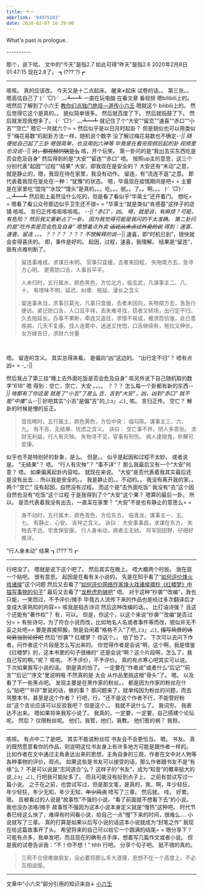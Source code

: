 ```yaml
---
title: 十一
abbrlink: '84975103'
date: 2020-02-07 16:39:00
---
```

What's past is prologue.

<!--more-->----------
那个，说下哈。
文中的“今天”是指2.7
如此可得“昨天”是指2.6
2020年2月8日01:47:15
现在2.8了。
┓(???`?)┏

----------


咳咳。
真的应该改。
今天又是十二点起床。
醒来≠起床
试卷的话。。
第三张。。
嗯高估自己了
(╯‵□′)╯︵┻━┻
一直在玩电脑
在看文章
看视频
嗯bilibili上的。
唔然后了解到了小六壬
[教你们点独门绝技—道传小六壬][1]
嗯就这个
bilibili上的。
然后觉得它这个是真的。。
貌似简单很多。
然后就百度了下。
然后就捣鼓了下。
然后就发现我想多了。
(╯‵□′)╯︵┻━┻
就记住了个“大安”“留恋”“速喜”“赤口”“小吉”“空亡”
嗯它一共就六个= =
然后似乎是以日月时起卦？
但是貌似也可以用类似于“梅花易数”的起卦方法一样，随机说个数字
没了解过梅花易数也不确定-_-||
随便给自己起了三卦
嗯很简单，也没用到六神等
毕竟是在看完视频后起的卦
视频里也没说-_-||
~~对，都视频的锅是么~~
咳，开个玩笑。
第一卦问的是“我出去买东西吃是否会危及自身”
然后得到的是“大安”“留连”“赤口”
唔。
按照up主的意思，这三个分别代表“起因”“过程”“结果”
大安，即我现在是安全的？
大安还有“未动”之意，就是静止的，嗯，我现在待在家里，我没有动作。
留连，有“流连不返”之意。
即代表着我现在是处在一种：“犹豫”的状态。
嗯，毕竟现在疫情期间是吧= =
主要是在家里吃“馄饨”“水饺”“馒头”是真的。。。吃。。。腻。。了。。啊。。。
(╯‵□′)╯︵┻━┻
然后街上虽然没什么吃的，但是看了看似乎“华莱士”还开着门。
想吃= =
嗯看了看公众号那边似乎卫生还不错= =
“华莱士”就是类似“肯德基”这样子的店铺
咳咳。
言归正传咳咳咳咳咳。
-_-||
“赤口”，凶。
嗯，就是说，有麻烦？可能，有危险？
然后我又重新占了一卦。
因为我觉得可能是我问的不太准确。
第二卦问的是“吃外卖是否会危及自身”
嗯想着点外卖
~~话说从未点过外卖的说~~
得到：速喜、速喜、留连
。。。？？？？
？？？
不想解释的说-_-||
速喜，即“时机已到”，很快就会变得喜庆的。
即，事件是好的。
起因，过程，速喜，我理解。
结果是“留连”，我有点难判断了。

> 留连事难成，求谋日未明。
> 官事只宜缓，去者来回程，
> 失物南方去，急寻方心明。
> 更需防口舌，人事且平平。
> 
> 
> 人未归时，五行属水，颜色黑色，方位北方，临玄武，凡谋事主二、八、十。
有喑味不明，延迟。纠缠．拖延、漫长之含义
> 
> 
> 留连事未当，求事日莫光，凡事只宜缓，去者未回向，失物南方去，急急行便访。紧记防口舌，人口且平祥，丢失难寻找，窃者又转场，出行定不归，久去拖延长。办事不果断，牵连又返往，求借不易成，被求而彷徨，此日患疾病，几天不复康。找人迷雾中，迷迷又恍惚，口舌继续有，拖拉又伸长，女方嫁吉日，求财六分量

​    



唔。
留连的含义。
其实总得来看。
是偏向“凶”这边的。
“出行定不归”？
唔有点凶= =
-_-||

然后我占了第三挂“晚上去外面吃饭是否会危及自身”
咳另外说下自己随机取的数字“618”
嗯
得到：空亡、空亡、大安
。。。。
？？？
怎么每一个卦都有新的东西-_-||
啥都有了你这是
就差了“小吉”了是么
吉，吉到“大安”，凶，凶到“赤口”
就不能“中庸”么-_-||
好吧其实“小吉”是偏“吉”的_(:з」∠)_
咳。
言归正传。
空亡？
解卦的时候是懵的反正。

> 音信稀时，五行属土，颜色黄色，方位中央；
>临勾陈。谋事主三、六、九。
>有不吉、无结果、忧虑之含义。
>诀曰：
>空亡事不祥，阴人多乖张。
>求财无利益，行人有灾殃。
>失物寻不见，官事有刑伤。
>病人逢暗鬼，析解可安康。  

似乎也不是特别好的卦象，是么。
但是。。
似乎是起因和过程不太妙。
或者说是。
“无结果”？
唔。
“行人有灾殃”？
“事不详”？
那么我最后又有一个“大安”何意？
唔。
如果偏离起卦内容哈。
就现在来说。
“大安”是否代表着我其实最后还是没有出去....
所以我是安全的。。
我是静止的。。不动的。。
我没有离开我的家。。
两个“空亡”
没有起因，自然没有过程。
而这个是“去外面吃饭”
我没有“去”这个因
自然也没有“吃饭”这个过程
于是我得到了个“大安”这个果？
嗯算的最后一卦。
所以。
是否代表着我没有出去，一直呆在家里？
“大安”不是也有静止的意思么= =

> 身不动时，五行属木，颜色青色，方位东方。
> 临青龙，谋事主一、五、七。
> 有静止、心安。
> 吉祥之含义。
> 诀曰：
> 大安事事昌，求谋在东方，
> 失物去不远，宅舍保安康。
> 行人身未动，病者主无妨。
> 将军回田野，仔细好推详。  


“行人身未动”
结果
┓(???`?)┏


----------
行吧没了。
嗯就是说下这个吧了。
然后其实在晚上。
唔大概两个时辰。
我在逛一个贴吧。
很有意思。
起因是在看有关小说的。
先是在知乎看了“[如何评价烽火戏诸侯][2]”这个问题
然后又去看了“[如何评价网络作家烽火戏诸侯摘抄《红楼梦》中描写事物的句子][3]”
最后又去看了“[龙枪虎豹骑吧][4]”
唔。
对于这种“抄袭”“改编”，我也只能，一笑而过，不予评价/摊手
毕竟古人流传下来的作品也是经过多次翻译后才变成大家熟知的内容==
咳我是指古诗词
然后这种改编的话。。
比打油诗强？
且这个还能有“著作权”？
有，可以。
但是，你这个，以这个来说“抄袭”“改编”是否过分= =
有些诗句，为了符合小说而改，比如地名人名或者事件等而改，貌似并无不妥之处吧==
要是直接照搬，倒是会闲着“格格不入”了吧_(:з」∠)_
~~描写风景的诗句另当别论好吧~~
然后“抄袭”?
红楼梦？
你这个。。
怕了怕了。
下次可以去问下作者，问作者这个片段是怎么写出来的。
你觉得作者是会说“啊，这个啊，我是借鉴《红楼梦》的，这本书里的句子很棒的”
还是会说“啊？这个片段啊，怎么了，我自己写的啊。”呢？
咳咳。
不予评价，不予评价。
真的有点寒心吧其实可以说。
下次如果我写小说的话。
倒是真的怕了。
一定要在“作者说”或者什么“后记”“前言”“后记”“序文”里说明哦
不然真的是
太会
从作品里挑这根“骨头”了。
嗯。
以及看了下一些黑点吧。
发现主要是在黑作家的粉丝。。
都是因为作家的粉丝在什么“贴吧”“书评”里说的话，做的事？
那问题来了，就单纯因为粉丝的问题，而去骂整本书，甚至是这个作者？
行吧，行，“还不是这个作者不行，不能管好粉丝”这个言论应该可以反驳我吧？
但是这个。。
我就不说什么了。
我词穷。
我表达不出来。
嗯如果将来我写小说了。
我真的，一定要，一定要，自己搭建个论坛呢。
然后？
仅限粉丝呢。
他们，我管，他们，我教。
他们惹的祸？
我担。


----------
咳咳。
有点中二了是吧。
其实不能说粉丝哎
书友会不会更恰当。
嗯。
书友。
真的既然愿意看你的作品，则说明这位书友身上有许多地方可能是跟作者一样的。
比如作者在文中通过主角表达出来的思想，主角自身的三观，作者在文中对人物等各种事物的评价，观点。
如果这些是书友可以接受的话，那么作者跟书友不是“有缘”么？
不是可以说是“志同道合”么？
这样子的“书友”，成为“知音”的概率挺大的说_(:з」∠)_
行吧我可能扯多了。
而且可能没有扯到点子上。
之前有尝试写过一篇小说。
之于在之前，也尝试写过，但是那文笔，是真的，我，啊，年少轻狂，年少轻狂，年少无知，年少无知，~~年少风流~~
唔写了三章。
然后就。
哇。
好累。
嗯。
且被看过的人说是“故事性”不强的小说，“看了前面就不想看下去”的小说。
我也没办法咯/摊手
故事性不强因为这本小说本身定义就是“慢热”这种吧。
时代节奏已经这么快了，难得有时间看小说，给自己一点“慢”下来的时间，很难么....
小说就写了三章。
真的打算是如果以后写小说的话这本小说就成为“封笔之作”
我现在给这篇故事开了头。
希望将来的自己可以给它一个圆满的结尾= =
嗯分享下？
可能有点多，我单发吧，而且现在的确有点手痒，想着写几篇作文或者小说。
但是我的试卷告诉我：“不！你不想！”
hhh
行吧。
分享个句子吧。
挺不错的真的。

> 三观不合很难做朋友，没必要将那么多大道理，思想不在一个高度上，不必互相说服。


----------


文章中“小六爻”部分引用的知识来自↓
[小六壬][5]


[1]: <https://www.bilibili.com/video/av79037586>
[2]: https://www.zhihu.com/question/313016181/answer/800824966
[3]: https://www.zhihu.com/question/323406092
[4]: https://tieba.baidu.com/f?kw=%E9%BE%99%E6%9E%AA%E8%99%8E%E8%B1%B9%E9%AA%91&ie=utf-8
[5]: https://www.jianshu.com/p/42150fc2bd55